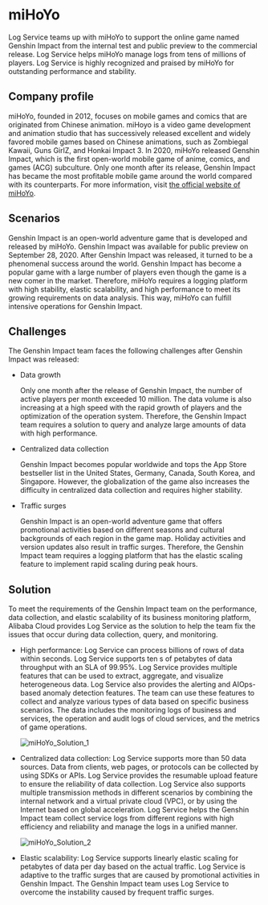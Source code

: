 # miHoYo

Log Service teams up with miHoYo to support the online game named Genshin Impact from the internal test and public preview to the commercial release. Log Service helps miHoYo manage logs from tens of millions of players. Log Service is highly recognized and praised by miHoYo for outstanding performance and stability.

## Company profile

miHoYo, founded in 2012, focuses on mobile games and comics that are originated from Chinese animation. miHoyo is a video game development and animation studio that has successively released excellent and widely favored mobile games based on Chinese animations, such as Zombiegal Kawaii, Guns GirlZ, and Honkai Impact 3. In 2020, miHoYo released Genshin Impact, which is the first open-world mobile game of anime, comics, and games \(ACG\) subculture. Only one month after its release, Genshin Impact has became the most profitable mobile game around the world compared with its counterparts. For more information, visit [the official website of miHoYo](https://www.mihayo.com/company.html).

## Scenarios

Genshin Impact is an open-world adventure game that is developed and released by miHoYo. Genshin Impact was available for public preview on September 28, 2020. After Genshin Impact was released, it turned to be a phenomenal success around the world. Genshin Impact has become a popular game with a large number of players even though the game is a new comer in the market. Therefore, miHoYo requires a logging platform with high stability, elastic scalability, and high performance to meet its growing requirements on data analysis. This way, miHoYo can fulfill intensive operations for Genshin Impact.

## Challenges

The Genshin Impact team faces the following challenges after Genshin Impact was released:

-   Data growth

    Only one month after the release of Genshin Impact, the number of active players per month exceeded 10 million. The data volume is also increasing at a high speed with the rapid growth of players and the optimization of the operation system. Therefore, the Genshin Impact team requires a solution to query and analyze large amounts of data with high performance.

-   Centralized data collection

    Genshin Impact becomes popular worldwide and tops the App Store bestseller list in the United States, Germany, Canada, South Korea, and Singapore. However, the globalization of the game also increases the difficulty in centralized data collection and requires higher stability.

-   Traffic surges

    Genshin Impact is an open-world adventure game that offers promotional activities based on different seasons and cultural backgrounds of each region in the game map. Holiday activities and version updates also result in traffic surges. Therefore, the Genshin Impact team requires a logging platform that has the elastic scaling feature to implement rapid scaling during peak hours.


## Solution

To meet the requirements of the Genshin Impact team on the performance, data collection, and elastic scalability of its business monitoring platform, Alibaba Cloud provides Log Service as the solution to help the team fix the issues that occur during data collection, query, and monitoring.

-   High performance: Log Service can process billions of rows of data within seconds. Log Service supports ten s of petabytes of data throughput with an SLA of 99.95%. Log Service provides multiple features that can be used to extract, aggregate, and visualize heterogeneous data. Log Service also provides the alerting and AIOps-based anomaly detection features. The team can use these features to collect and analyze various types of data based on specific business scenarios. The data includes the monitoring logs of business and services, the operation and audit logs of cloud services, and the metrics of game operations.

    ![miHoYo_Solution_1](https://static-aliyun-doc.oss-accelerate.aliyuncs.com/assets/img/en-US/9643694261/p271790.png)

-   Centralized data collection: Log Service supports more than 50 data sources. Data from clients, web pages, or protocols can be collected by using SDKs or APIs. Log Service provides the resumable upload feature to ensure the reliability of data collection. Log Service also supports multiple transmission methods in different scenarios by combining the internal network and a virtual private cloud \(VPC\), or by using the Internet based on global acceleration. Log Service helps the Genshin Impact team collect service logs from different regions with high efficiency and reliability and manage the logs in a unified manner.

    ![miHoYo_Solution_2](https://static-aliyun-doc.oss-accelerate.aliyuncs.com/assets/img/en-US/9643694261/p271792.png)

-   Elastic scalability: Log Service supports linearly elastic scaling for petabytes of data per day based on the actual traffic. Log Service is adaptive to the traffic surges that are caused by promotional activities in Genshin Impact. The Genshin Impact team uses Log Service to overcome the instability caused by frequent traffic surges.


